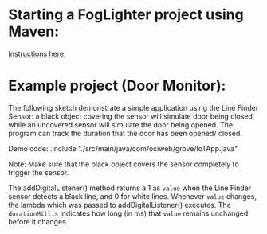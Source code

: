 
# Starting a FogLighter project using Maven: 
[Instructions here.](https://github.com/oci-pronghorn/FogLighter/blob/master/README.md)
 
# Example project (Door Monitor):
 
The following sketch demonstrate a simple application using the Line Finder Sensor: a black object covering the sensor will simulate door being closed, while an uncovered sensor will simulate the door being opened. The program can track the duration that the door has been opened/ closed.
 
Demo code:
.include "./src/main/java/com/ociweb/grove/IoTApp.java"

Note: Make sure that the black object covers the sensor completely to trigger the sensor.

The addDigitalListener() method returns a 1 as ```value``` when the Line Finder sensor detects a black line, and 0 for white lines. Whenever ```value``` changes, the lambda which was passed to addDigitalListener() executes. The ```durationMillis``` indicates how long (in ms) that ```value``` remains unchanged before it changes.

 
 
 
 
 
 
